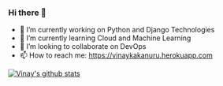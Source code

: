 ### Hi there 👋

<!--
**vinaykakanuru/vinaykakanuru** is a ✨ _special_ ✨ repository because its `README.md` (this file) appears on your GitHub profile.
- 😄 Pronouns: ...
- ⚡ Fun fact: ...
- 💬 Ask me about ...
- 🤔 I’m looking for help with ...
-->

- 🔭 I’m currently working on Python and Django Technologies
- 🌱 I’m currently learning Cloud and Machine Learning
- 👯 I’m looking to collaborate on DevOps
- 📫 How to reach me: https://vinaykakanuru.herokuapp.com

[![Vinay's github stats](https://github-readme-stats.vercel.app/api?username=vinaykakanuru)](https://github.com/anuraghazra/github-readme-stats)
